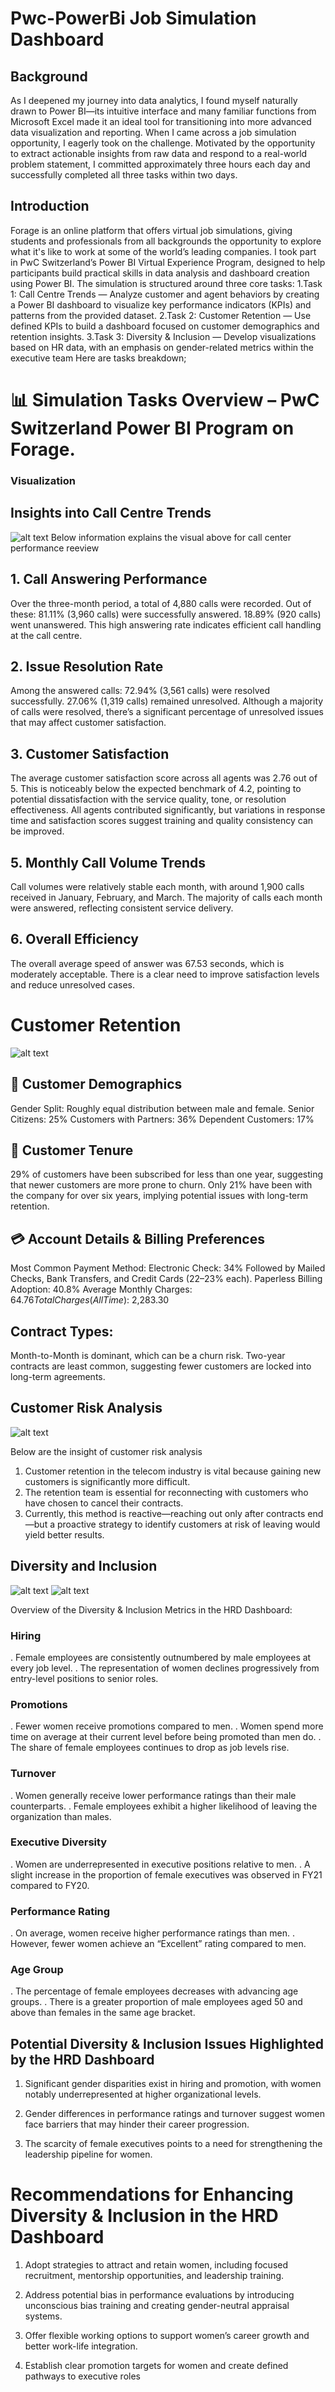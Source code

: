 # Pwc-PowerBi Job Simulation Dashboard

## Background 
As I deepened my journey into data analytics, I found myself naturally drawn to Power BI—its intuitive interface and many familiar functions from Microsoft Excel made it an ideal tool for transitioning into more advanced data visualization and reporting.
When I came across a job simulation opportunity, I eagerly took on the challenge. Motivated by the opportunity to extract actionable insights from raw data and respond to a real-world problem statement, I committed approximately three hours each day and successfully completed all three tasks within two days.
## Introduction 
Forage is an online platform that offers virtual job simulations, giving students and professionals from all backgrounds the opportunity to explore what it's like to work at some of the world’s leading companies.
I took part in PwC Switzerland’s Power BI Virtual Experience Program, designed to help participants build practical skills in data analysis and dashboard creation using Power BI.
The simulation is structured around three core tasks:
1.Task 1: Call Centre Trends — Analyze customer and agent behaviors by creating a Power BI dashboard to visualize key performance indicators (KPIs) and patterns from the provided dataset.
2.Task 2: Customer Retention — Use defined KPIs to build a dashboard focused on customer demographics and retention insights.
3.Task 3: Diversity & Inclusion — Develop visualizations based on HR data, with an emphasis on gender-related metrics within the executive team
Here are tasks breakdown;
# 📊 Simulation Tasks Overview – PwC Switzerland Power BI Program on Forage.
### Visualization 
## Insights into Call Centre Trends
![alt text](https://github.com/HenryUnaeze/Pwc-Project-/blob/main/Pwc%20Task1.png)
Below information explains the visual above for call center performance reeview 

## 1. Call Answering Performance
Over the three-month period, a total of 4,880 calls were recorded. Out of these:
81.11% (3,960 calls) were successfully answered.
18.89% (920 calls) went unanswered.
This high answering rate indicates efficient call handling at the call centre.
## 2. Issue Resolution Rate
Among the answered calls:
72.94% (3,561 calls) were resolved successfully.
27.06% (1,319 calls) remained unresolved.
Although a majority of calls were resolved, there’s a significant percentage of unresolved issues that may affect customer satisfaction.
## 3. Customer Satisfaction
The average customer satisfaction score across all agents was 2.76 out of 5.
This is noticeably below the expected benchmark of 4.2, pointing to potential dissatisfaction with the service quality, tone, or resolution effectiveness.
All agents contributed significantly, but variations in response time and satisfaction scores suggest training and quality consistency can be improved.
## 5. Monthly Call Volume Trends
Call volumes were relatively stable each month, with around 1,900 calls received in January, February, and March.
The majority of calls each month were answered, reflecting consistent service delivery.
## 6. Overall Efficiency
The overall average speed of answer was 67.53 seconds, which is moderately acceptable.
There is a clear need to improve satisfaction levels and reduce unresolved cases.

# Customer Retention 
![alt text](https://github.com/HenryUnaeze/Pwc-Project-/blob/main/Pwc%20Task%202.png)

## 👥 Customer Demographics
Gender Split: Roughly equal distribution between male and female.
Senior Citizens: 25%
Customers with Partners: 36%
Dependent Customers: 17%
## 📅 Customer Tenure
29% of customers have been subscribed for less than one year, suggesting that newer customers are more prone to churn.
Only 21% have been with the company for over six years, implying potential issues with long-term retention.

## 💳 Account Details & Billing Preferences
Most Common Payment Method:
Electronic Check: 34%
Followed by Mailed Checks, Bank Transfers, and Credit Cards (22–23% each).
Paperless Billing Adoption: 40.8%
Average Monthly Charges: $64.76
Total Charges (All Time): ~$2,283.30
## Contract Types:
Month-to-Month is dominant, which can be a churn risk.
Two-year contracts are least common, suggesting fewer customers are locked into long-term agreements.

## Customer Risk Analysis 
![alt text](https://github.com/HenryUnaeze/Pwc-Project-/blob/main/Pwc%20Task%202.1%20(Risk).png)

Below are the insight of customer risk analysis
1. Customer retention in the telecom industry is vital because gaining new customers is significantly more difficult.
2. The retention team is essential for reconnecting with customers who have chosen to cancel their contracts.
3. Currently, this method is reactive—reaching out only after contracts end—but a proactive strategy to identify customers at risk of leaving would yield better results.
## Diversity and Inclusion 
![alt text](https://github.com/HenryUnaeze/Pwc-Project-/blob/main/Pwc%20Task%203%20(Div%20and%20Inclu).png)
![alt text](https://github.com/HenryUnaeze/Pwc-Project-/blob/main/Pwc%20Task%203.1.png)

Overview of the Diversity & Inclusion Metrics in the HRD Dashboard:
### Hiring
. Female employees are consistently outnumbered by male employees at every job level.
. The representation of women declines progressively from entry-level positions to senior roles.
### Promotions
. Fewer women receive promotions compared to men.
. Women spend more time on average at their current level before being promoted than men do.
. The share of female employees continues to drop as job levels rise.
### Turnover
. Women generally receive lower performance ratings than their male counterparts.
. Female employees exhibit a higher likelihood of leaving the organization than males.
### Executive Diversity
. Women are underrepresented in executive positions relative to men.
. A slight increase in the proportion of female executives was observed in FY21 compared to FY20.
### Performance Rating
. On average, women receive higher performance ratings than men.
. However, fewer women achieve an “Excellent” rating compared to men.
### Age Group
. The percentage of female employees decreases with advancing age groups.
. There is a greater proportion of male employees aged 50 and above than females in the same age bracket.
## Potential Diversity & Inclusion Issues Highlighted by the HRD Dashboard
1. Significant gender disparities exist in hiring and promotion, with women notably underrepresented at higher organizational levels.

2. Gender differences in performance ratings and turnover suggest women face barriers that may hinder their career progression.

3. The scarcity of female executives points to a need for strengthening the leadership pipeline for women.

# Recommendations for Enhancing Diversity & Inclusion in the HRD Dashboard

1. Adopt strategies to attract and retain women, including focused recruitment, mentorship opportunities, and leadership training.

2. Address potential bias in performance evaluations by introducing unconscious bias training and creating gender-neutral appraisal systems.

3. Offer flexible working options to support women’s career growth and better work-life integration.

4. Establish clear promotion targets for women and create defined pathways to executive roles
